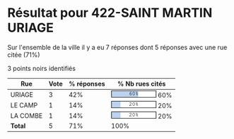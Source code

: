 # Résultat pour 422-SAINT MARTIN URIAGE

Sur l'ensemble de la ville il y a eu 7 réponses dont 5 réponses avec une rue citée (71%)

3 points noirs identifiés

| Rue | Vote | % réponses | % Nb rues cités|
|-----|------|------------|----------------|
| URIAGE | 3 | 42% | <img src="../../img/bar_60.gif" />&nbsp;60%|
| LE CAMP | 1 | 14% | <img src="../../img/bar_20.gif" />&nbsp;20%|
| LA COMBE | 1 | 14% | <img src="../../img/bar_20.gif" />&nbsp;20%|
| **Total** | 5 | 71% | 100%|
